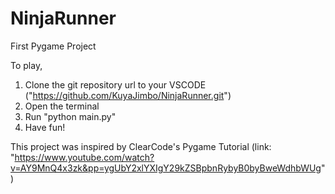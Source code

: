 # NinjaRunner
First Pygame Project

To play, 
1) Clone the git repository url to your VSCODE ("https://github.com/KuyaJimbo/NinjaRunner.git")
2) Open the terminal
3) Run "python main.py"
4) Have fun!

This project was inspired by ClearCode's Pygame Tutorial
(link: "https://www.youtube.com/watch?v=AY9MnQ4x3zk&pp=ygUbY2xlYXIgY29kZSBpbnRybyB0byBweWdhbWUg")
